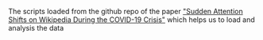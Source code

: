 The scripts loaded from the github repo of the paper ["Sudden Attention Shifts on Wikipedia During the COVID-19 Crisis"](https://arxiv.org/pdf/2005.08505.pdf) which helps us to load and analysis the data

